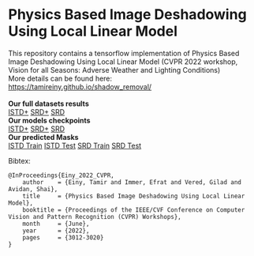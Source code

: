 # Physics Based Image Deshadowing Using Local Linear Model
This repository contains a tensorflow implementation of Physics Based Image Deshadowing Using Local Linear Model (CVPR 2022 workshop, Vision for all Seasons: Adverse Weather and Lighting Conditions)<br>
More details can be found here: https://tamireiny.github.io/shadow_removal/<br><br>
<b> Our full datasets results </b><br>
<a href="https://www.dropbox.com/s/oxw2t027ynelci1/ISTD%2B.zip?dl=0" target="_blank">ISTD+</a>
<a href="https://www.dropbox.com/s/09u3t9r4d5ymt00/SRD%2B.zip?dl=0">SRD+</a>
<a href="https://www.dropbox.com/s/p4pj1ct4szahbjh/SRD.zip?dl=0" target="_blank">SRD</a><br>
<b> Our models checkpoints </b><br>
<a href="https://www.dropbox.com/s/00gi98lg3ez5ayl/ISTD%2B_checkpoint.zip?dl=0" target="_blank">ISTD+</a>
<a href="https://www.dropbox.com/sh/5wf0xjz4ewluf97/AACvJMThbEzwrC8deb_dRn4fa?dl=0" target="_blank">SRD+</a>
<a href="https://www.dropbox.com/s/zmfvsmlc9k4jf8j/SRD_checkpoint.zip?dl=0" target="_blank">SRD</a><br>
<b> Our predicted Masks </b><br>
<a href="https://www.dropbox.com/s/ac3qrjrkmkts8bk/ISTD_Train.zip?dl=0" target="_blank">ISTD Train</a>
<a href="https://www.dropbox.com/s/u5olvtkwi75v34a/ISTD_Test.zip?dl=0" target="_blank">ISTD Test</a>
<a href="https://www.dropbox.com/s/u93jz035ntarqur/SRD_Train.zip?dl=0" target="_blank">SRD Train</a>
<a href="https://www.dropbox.com/s/b4nhd85togoru55/SRD_Test.zip?dl=0" target="_blank">SRD Test</a>

Bibtex:
```
@InProceedings{Einy_2022_CVPR,
    author    = {Einy, Tamir and Immer, Efrat and Vered, Gilad and Avidan, Shai},
    title     = {Physics Based Image Deshadowing Using Local Linear Model},
    booktitle = {Proceedings of the IEEE/CVF Conference on Computer Vision and Pattern Recognition (CVPR) Workshops},
    month     = {June},
    year      = {2022},
    pages     = {3012-3020}
}
```
